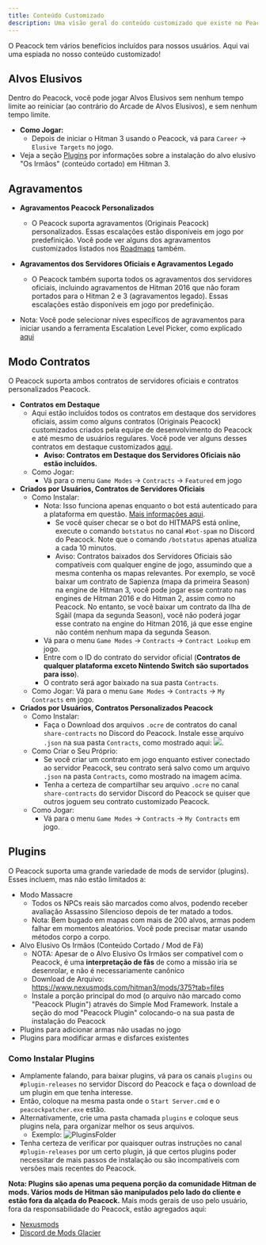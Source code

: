 ```yaml
---
title: Conteúdo Customizado
description: Uma visão geral do conteúdo customizado que existe no Peacock.
---
```


O Peacock tem vários benefícios incluídos para nossos usuários. Aqui vai uma espiada no nosso conteúdo customizado!

## Alvos Elusivos

Dentro do Peacock, você pode jogar Alvos Elusivos sem nenhum tempo limite ao reiniciar (ao contrário do Arcade de Alvos Elusivos), e sem nenhum tempo limite.

-   **Como Jogar:**
    -   Depois de iniciar o Hitman 3 usando o Peacock, vá para `Career` -> `Elusive Targets` no jogo.
-   Veja a seção [Plugins](#plugins) por informações sobre a instalação do alvo elusivo "Os Irmãos" (conteúdo cortado) em Hitman 3.

## Agravamentos

-   **Agravamentos Peacock Personalizados**

    -   O Peacock suporta agravamentos (Originais Peacock) personalizados. Essas escalações estão disponíveis em jogo por predefinição. Você pode ver alguns dos agravamentos customizados listados nos [Roadmaps](https://thepeacockproject.org/wiki/roadmaps) também.

-   **Agravamentos dos Servidores Oficiais e Agravamentos Legado**

    -   O Peacock também suporta todos os agravamentos dos servidores oficiais, incluindo agravamentos de Hitman 2016 que não foram portados para o Hitman 2 e 3 (agravamentos legado). Essas escalações estão disponíveis em jogo por predefinição.

-   Nota: Você pode selecionar níves específicos de agravamentos para iniciar usando a ferramenta Escalation Level Picker, como explicado [aqui](./intel/loadout-profiles-elp.md#escalation-level-picker)

## Modo Contratos

O Peacock suporta ambos contratos de servidores oficiais e contratos personalizados Peacock.

-   **Contratos em Destaque**
    -   Aqui estão incluídos todos os contratos em destaque dos servidores oficiais, assim como alguns contratos (Originais Peacock) customizados criados pela equipe de desenvolvimento do Peacock e até mesmo de usuários regulares. Você pode ver alguns desses contratos em destaque customizados [aqui](./roadmaps.mdx).
        -   **Aviso: Contratos em Destaque dos Servidores Oficiais não estão incluídos.**
    -   Como Jogar:
        -   Vá para o menu `Game Modes` -> `Contracts` -> `Featured` em jogo
-   **Criados por Usuários, Contratos de Servidores Oficiais**
    -   Como Instalar:
        -   Nota: Isso funciona apenas enquanto o bot está autenticado para a plataforma em questão. [Mais informações aqui](https://bot.hitmaps.com/).
            -   Se você quiser checar se o bot do HITMAPS está online, execute o comando `botstatus` no canal `#bot-spam` no Discord do Peacock. Note que o comando `/botstatus` apenas atualiza a cada 10 minutos.
            -   Aviso: Contratos baixados dos Servidores Oficiais são compatíveis com qualquer engine de jogo, assumindo que a mesma contenha os mapas relevantes. Por exemplo, se você baixar um contrato de Sapienza (mapa da primeira Season) na engine de Hitman 3, você pode jogar esse contrato nas engines de Hitman 2016 e do Hitman 2, assim como no Peacock. No entanto, se você baixar um contrato da Ilha de Sgàil (mapa da segunda Season), você não poderá jogar esse contrato na engine do Hitman 2016, já que esse engine não contém nenhum mapa da segunda Season.
        -   Vá para o menu `Game Modes` -> `Contracts` -> `Contract Lookup` em jogo.
        -   Entre com o ID do contrato do servidor oficial (**Contratos de qualquer plataforma exceto Nintendo Switch são suportados para isso**).
        -   O contrato será agor baixado na sua pasta `Contracts`.
    -   Como Jogar: Vá para o menu `Game Modes` -> `Contracts` -> `My Contracts` em jogo.
-   **Criados por Usuários, Contratos Personalizados Peacock**
    -   Como Instalar:
        -   Faça o Download dos arquivos `.ocre` de contratos do canal `share-contracts` no Discord do Peacock. Instale esse arquivo `.json` na sua pasta `Contracts`, como mostrado aqui: ![](/img/contracts_folder.png).
    -   Como Criar o Seu Próprio:
        -   Se você criar um contrato em jogo enquanto estiver conectado ao servidor Peacock, seu contrato será salvo como um arquivo `.json` na pasta `Contracts`, como mostrado na imagem acima.
        -   Tenha a certeza de compartilhar seu arquivo `.ocre` no canal `share-contracts` do servidor Discord do Peacock se quiser que outros joguem seu contrato customizado Peacock.
    -   Como Jogar:
        -   Vá para o menu `Game Modes` -> `Contracts` -> `My Contracts` em jogo.

## Plugins

O Peacock suporta uma grande variedade de mods de servidor (plugins). Esses incluem, mas não estão limitados a:

-   Modo Massacre
    -   Todos os NPCs reais são marcados como alvos, podendo receber avaliação Assassino Silencioso depois de ter matado a todos.
    -   Nota: Bem bugado em mapas com mais de 200 alvos, armas podem falhar em momentos aleatórios. Você pode precisar matar usando métodos corpo a corpo.
-   Alvo Elusivo Os Irmãos (Conteúdo Cortado / Mod de Fã)
    -   NOTA: Apesar de o Alvo Elusivo Os Irmãos ser compatível com o Peacock, é uma **interpretação de fãs** de como a missão iria se desenrolar, e não é necessariamente canônico
    -   Download de Arquivo: https://www.nexusmods.com/hitman3/mods/375?tab=files
    -   Instale a porção principal do mod (o arquivo não marcado como "Peacock Plugin") através do Simple Mod Framework. Instale a seção do mod "Peacock Plugin" colocando-o na sua pasta de instalação do Peacock
-   Plugins para adicionar armas não usadas no jogo
-   Plugins para modificar armas e disfarces existentes

### Como Instalar Plugins

-   Amplamente falando, para baixar plugins, vá para os canais `plugins` ou `#plugin-releases` no servidor Discord do Peacock e faça o download de um plugin em que tenha interesse.
-   Então, coloque na mesma pasta onde o `Start Server.cmd` e o `peacockpatcher.exe` estão.
-   Alternativamente, crie uma pasta chamada `plugins` e coloque seus plugins nela, para organizar melhor os seus arquivos.
    -   Exemplo: ![PluginsFolder](/img/plugins_folder.png)
-   Tenha certeza de verificar por quaisquer outras instruções no canal `#plugin-releases` por um certo plugin, já que certos plugins poder necessitar de mais passos de instalação ou são incompatíveis com versões mais recentes do Peacock.

**Nota: Plugins são apenas uma pequena porção da comunidade Hitman de mods. Vários mods de Hitman são manipulados pelo lado do cliente e estão fora da alçada do Peacock.** Mais mods gerais de uso pelo usuário, fora da responsabilidade do Peacock, estão agregados aqui:

-   [Nexusmods](https://www.nexusmods.com/hitman3)
-   [Discord de Mods Glacier](https://discord.com/invite/6UDtuYhZP6)
